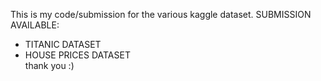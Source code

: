 This is my code/submission for the various kaggle dataset.
SUBMISSION AVAILABLE:
<UL>
  <LI> TITANIC DATASET</LI>
  <LI> HOUSE PRICES DATASET </LI>
thank you :)
